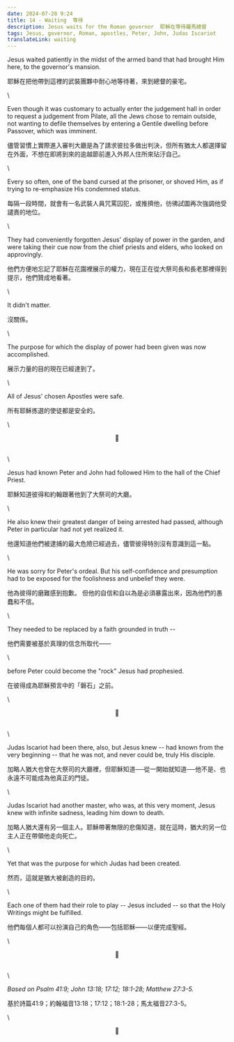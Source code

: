 ```yaml
---
date: 2024-07-28 9:24
title: 14 - Waiting  等待
description: Jesus waits for the Roman governor  耶穌在等待羅馬總督
tags: Jesus, governor, Roman, apostles, Peter, John, Judas Iscariot
translateLink: waiting
---
```


Jesus waited patiently in the midst of the armed band that had brought Him here, to the governor's mansion. 

耶穌在把他帶到這裡的武裝團夥中耐心地等待著，來到總督的豪宅。

\

Even though it was customary to actually enter the judgement hall in order to request a judgement from Pilate, all the Jews chose to remain outside, not wanting to defile themselves by entering a Gentile dwelling before Passover, which was imminent. 

儘管習慣上實際進入審判大廳是為了請求彼拉多做出判決，但所有猶太人都選擇留在外面，不想在即將到來的逾越節前進入外邦人住所來玷汙自己。

\

Every so often, one of the band cursed at the prisoner, or shoved Him, as if trying to re-emphasize His condemned status. 

每隔一段時間，就會有一名武裝人員咒罵囚犯，或推擠他，彷彿試圖再次強調他受譴責的地位。

\

They had conveniently forgotten Jesus' display of power in the garden, and were taking their cue now from the chief priests and elders, who looked on approvingly.

他們方便地忘記了耶穌在花園裡展示的權力，現在正在從大祭司長和長老那裡得到提示，他們贊成地看著。

\

It didn't matter. 

沒關係。

\

The purpose for which the display of power had been given was now accomplished. 

展示力量的目的現在已經達到了。

\

All of Jesus' chosen Apostles were safe. 

所有耶穌拣選的使徒都是安全的。

\

<center>💠</center>

\
\

Jesus had known Peter and John had followed Him to the hall of the Chief Priest.

耶穌知道彼得和約翰跟著他到了大祭司的大廳。

\

He also knew their greatest danger of being arrested had passed, although Peter in particular had not yet realized it. 

他還知道他們被逮捕的最大危險已經過去，儘管彼得特別沒有意識到這一點。

\

He was sorry for Peter's ordeal. But his self-confidence and presumption had to be exposed for the foolishness and unbelief they were. 

他為彼得的磨難感到抱歉。 但他的自信和自以為是必須暴露出來，因為他們的愚蠢和不信。

\

They needed to be replaced by a faith grounded in truth -- 

他們需要被基於真理的信念所取代——

\

before Peter could become the "rock" Jesus had prophesied. 

在彼得成為耶穌預言中的「磐石」之前。

\

<center>💠</center>

\
\

Judas Iscariot had been there, also, but Jesus knew -- had known from the very beginning -- that he was not, and never could be, truly His disciple. 

加略人猶大也曾在大祭司的大廳裡，但耶穌知道──從一開始就知道──他不是、也永遠不可能成為他真正的門徒。

\

Judas Iscariot had another master, who was, at this very moment, Jesus knew with infinite sadness, leading him down to death. 

加略人猶大還有另一個主人。耶穌帶著無限的悲傷知道，就在這時，猶大的另一位主人正在帶領他走向死亡。


\

Yet that was the purpose for which Judas had been created. 

然而，這就是猶大被創造的目的。

\

Each one of them had their role to play -- Jesus included -- so that the Holy Writings might be fulfilled. 

他們每個人都可以扮演自己的角色——包括耶穌——以便完成聖經。

\

<center>💠</center>

\
\

*Based on Psalm 41:9; John 13:18; 17:12; 18:1-28; Matthew 27:3-5.*

基於詩篇41:9；約翰福音13:18；17:12；18:1-28；馬太福音27:3-5。 

\

<center>💠</center>
